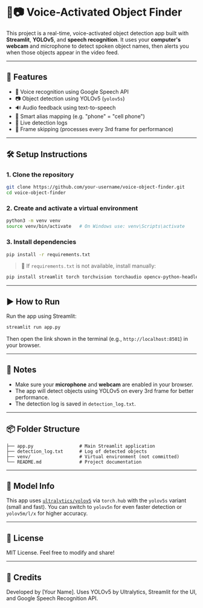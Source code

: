 # 🎤📷 Voice-Activated Object Finder

This project is a real-time, voice-activated object detection app built with **Streamlit**, **YOLOv5**, and **speech recognition**. It uses your **computer's webcam** and microphone to detect spoken object names, then alerts you when those objects appear in the video feed.

---

## 🚀 Features

- 🎤 Voice recognition using Google Speech API
- 📷 Object detection using YOLOv5 (`yolov5s`)
- 🔊 Audio feedback using text-to-speech
- 🧠 Smart alias mapping (e.g. "phone" = "cell phone")
- 📜 Live detection logs
- 🔁 Frame skipping (processes every 3rd frame for performance)

---

## 🛠 Setup Instructions

### 1. Clone the repository

```bash
git clone https://github.com/your-username/voice-object-finder.git
cd voice-object-finder
```

### 2. Create and activate a virtual environment

```bash
python3 -m venv venv
source venv/bin/activate   # On Windows use: venv\Scripts\activate
```

### 3. Install dependencies

```bash
pip install -r requirements.txt
```

> 📌 If `requirements.txt` is not available, install manually:

```bash
pip install streamlit torch torchvision torchaudio opencv-python-headless pyttsx3 SpeechRecognition streamlit-webrtc
```

---

## ▶️ How to Run

Run the app using Streamlit:

```bash
streamlit run app.py
```

Then open the link shown in the terminal (e.g., `http://localhost:8501`) in your browser.

---

## 🧪 Notes

- Make sure your **microphone** and **webcam** are enabled in your browser.
- The app will detect objects using YOLOv5 on every 3rd frame for better performance.
- The detection log is saved in `detection_log.txt`.

---

## 📦 Folder Structure

```
├── app.py                 # Main Streamlit application
├── detection_log.txt      # Log of detected objects
├── venv/                  # Virtual environment (not committed)
└── README.md              # Project documentation
```

---

## 🤖 Model Info

This app uses [`ultralytics/yolov5`](https://github.com/ultralytics/yolov5) via `torch.hub` with the `yolov5s` variant (small and fast). You can switch to `yolov5n` for even faster detection or `yolov5m/l/x` for higher accuracy.

---

## 📃 License

MIT License. Feel free to modify and share!

---

## 🙌 Credits

Developed by [Your Name]. Uses YOLOv5 by Ultralytics, Streamlit for the UI, and Google Speech Recognition API.